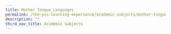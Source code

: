 ```yaml
---
title: Mother Tongue Languages
permalink: /the-pss-learning-experience/academic-subjects/mother-tongue-languages/
description: ""
third_nav_title: Academic Subjects
---
```

